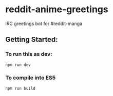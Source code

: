 # reddit-anime-greetings
IRC greetings bot for #reddit-manga

## Getting Started:

### To run this as dev:

```bash
npm run dev
```

### To compile into ES5

```bash
npm run build
```